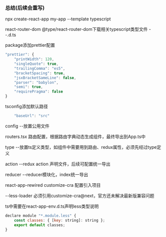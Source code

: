 ### 总结(后续会重写)

npx create-react-app my-app --template typescript

react-router-dom @type/react-router-dom下载相关typescript类型文件 --.d.ts

package添加prettier配置

```javascript
"prettier": {
	"printWidth": 120,
	"singleQuote": true,
	"trailingComma": "es5",
	"bracketSpacing": true,
	"jsxBracketSameLine": false,
	"parser": "babylon",
	"semi": true,
	"requirePragma": false
}
```

tsconfig添加默认路径
```javascript
	"baseUrl": "src"
```

config --放置公用文件

routers.tsx 路由配置，根据路由字典动态生成组件，最终导出到App.ts中

type --放置ts定义类型，如组件中需要用到路由、redux属性，必须先经过type定义

action --redux action 声明文件，后续可配置统一导出

reducer --reducer模块化，index统一导出

react-app-rewired  customize-cra 配置引入项目

--less-loader 必须引用customize-cra@next，官方还未解决最新版兼容问题

ts中需要在react-app-env.d.ts声明less类型说明
```javascript
declare module "*.module.less" {
    const classes: { [key: string]: string };
    export default classes;
}
```